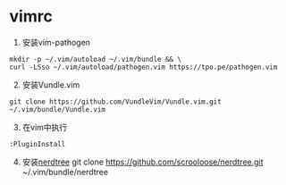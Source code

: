 # vimrc


1. 安装vim-pathogen

```
mkdir -p ~/.vim/autoload ~/.vim/bundle && \
curl -LSso ~/.vim/autoload/pathogen.vim https://tpo.pe/pathogen.vim
```
2. 安装Vundle.vim
```
git clone https://github.com/VundleVim/Vundle.vim.git ~/.vim/bundle/Vundle.vim

```

3. 在vim中执行
```
:PluginInstall
```


4. 安装[nerdtree](https://github.com/scrooloose/nerdtree)
git clone https://github.com/scrooloose/nerdtree.git ~/.vim/bundle/nerdtree

